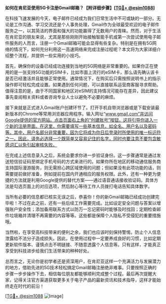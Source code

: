 **如何在肯尼亚使用5G卡注册Gmail邮箱？【附详细步骤】[[TG💪+ @esim1088](https://t.me/s/esim1088)]**

在科技飞速发展的今天，电子邮件已经成为我们日常生活中不可或缺的一部分。无论是工作沟通、学习交流还是个人事务处理，Gmail作为全球最受欢迎的电子邮件服务之一，以其简洁的界面和强大的功能赢得了无数用户的青睐。然而，对于生活在肯尼亚的朋友来说，尤其是那些刚刚开始接触智能手机或第一次尝试使用电子邮件服务的人而言，注册一个Gmail邮箱可能会显得有些复杂。特别是在拥有5G网络的情况下，如何充分利用这一高速网络来完成注册过程呢？本文将为大家详细介绍整个流程，并提供一些实用的小技巧。

首先，确保你的设备已经成功连接到当地的5G网络是非常重要的。如果你正在使用的是一张支持5G功能的SIM卡，比如市面上流行的eSIM卡，那么请先确认该卡是否已经激活并且能够正常使用。通常情况下，在购买后只需按照说明书上的指示操作即可轻松完成设置。如果遇到任何问题，可以直接联系运营商客服寻求帮助。值得注意的是，由于不同国家和地区对eSIM的支持情况可能存在差异，因此建议事先查阅相关资料或者咨询专业人士以避免不必要的麻烦。

接下来就是正式进入Gmail账户创建环节了。打开手机自带浏览器或是下载安装最新版本的Chrome等常用浏览器应用程序。输入网址“www.gmail.com”并访问Google提供的官方网站。点击页面右上角的“创建账号”按钮，这将引导你进入一个新的注册界面。在这里，你需要填写一些基本信息，如全名、用户名以及密码等。其中，用户名部分非常重要，因为它将成为你日后登录时所使用的唯一标识符之一。因此，请务必选择一个既简单又容易记住的名字，同时也要注意不要包含敏感词汇以免引起审核失败。

在完成上述信息录入之后，系统会要求你进一步验证身份。这一步骤通常是通过发送短信验证码至绑定手机号码的方式来进行的。如果你所在地区的移动通信服务商支持国际漫游服务，则无需担心跨区域使用的问题；但如果没有此项功能的话，则需要提前做好准备，例如提前在国内开通相应的服务权限。此外，还有一种更为便捷的方法就是利用Google提供的替代方案——通过语音通话接收验证码。具体方法是勾选页面上的对应选项，然后耐心等待工作人员拨打电话告知具体数字。

当所有必要的信息都已核实无误之后，恭喜你！你的新Gmail邮箱已经成功创建完毕啦！不过在此之前，还有一些后续工作需要完成。比如设定安全问题与答案以增强账户安全性；添加备用联系方式以防万一忘记密码时能够及时找回；定期检查邮件垃圾箱并清理不再需要的内容等等。这些都是保障个人隐私不受侵犯的重要措施哦。

当然啦，在享受高科技带来的便利之余，我们也应该时刻保持警惕，防止个人信息泄露给不法分子造成损失。因此，在使用过程中一定要养成良好的习惯，比如定期更新软件版本、谨慎点击不明链接、不随意透露个人信息等。只有这样，才能真正享受到科技进步给我们生活带来的种种好处。

总而言之，无论你是初学者还是资深用户，在肯尼亚这样一个充满活力与发展潜力的地方，借助先进的5G技术轻松搞定Gmail邮箱注册绝非难事。只要按照正确的步骤一步步操作下去，相信每位朋友都能够顺利完成整个过程。最后再次提醒大家，记得关注官方渠道获取更多关于电子产品的最新资讯和技术指导，这样才能始终走在时代的前沿！

[[TG💪+ @esim1088](https://t.me/s/esim1088) ![Image](https://i.postimg.cc/4NQfJmqS/Snipaste-2025-05-13-00-14-12.png)]